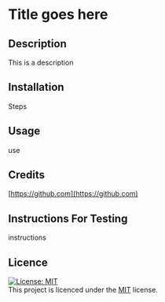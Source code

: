 # Title goes here

  ## Description
  This is a description

  ## Installation
  Steps 

  ## Usage
  use

  ## Credits
  [https://github.com](https://github.com)

  ## Instructions For Testing
  instructions

  ## Licence
  [![License: MIT](https://img.shields.io/badge/License-MIT-yellow.svg)](https://opensource.org/licenses/MIT)<br>
    This project is licenced under the [MIT](https://opensource.org/licenses/MIT) license.

